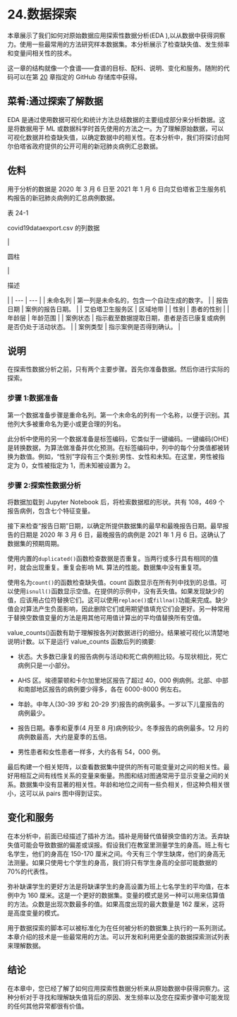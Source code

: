 # 24.数据探索

本章展示了我们如何对原始数据应用探索性数据分析(EDA ),以从数据中获得洞察力。使用一些最常用的方法研究样本数据集。本分析展示了检查缺失值、发生频率和变量间相关性的技术。

这一章的结构就像一个食谱——食谱的目标、配料、说明、变化和服务。随附的代码可以在第 [20](20.html) 章指定的 GitHub 存储库中获得。

## 菜肴:通过探索了解数据

EDA 是通过使用数据可视化和统计方法总结数据的主要组成部分来分析数据。这是将数据用于 ML 或数据科学时首先使用的方法之一。为了理解原始数据，可以可视化数据并检查缺失值，以确定数据中的相关性。在本分析中，我们将探讨由阿尔伯塔省政府提供的公开可用的新冠肺炎病例汇总数据。

## 佐料

用于分析的数据是 2020 年 3 月 6 日至 2021 年 1 月 6 日向艾伯塔省卫生服务机构报告的新冠肺炎病例的汇总病例数据。

表 24-1

covid19dataexport.csv 的列数据

<colgroup><col class="tcol1 align-left"> <col class="tcol2 align-left"></colgroup> 
| 

圆柱

 | 

描述

 |
| --- | --- |
| 未命名列 | 第一列是未命名的，包含一个自动生成的数字。 |
| 报告日期 | 案例的报告日期。 |
| 艾伯塔卫生服务区 | 区域地带 |
| 性别 | 患者的性别 |
| 年龄层 | 年龄范围 |
| 案例状态 | 指示截至数据提取日期，患者是否已康复或病例是否仍处于活动状态。 |
| 案例类型 | 指示案例是否得到确认。 |

## 说明

在探索性数据分析之前，只有两个主要步骤。首先你准备数据。然后你进行实际的探索。

### 步骤 1:数据准备

第一个数据准备步骤是重命名列。第一个未命名的列有一个名称，以便于识别。其他列大多被重命名为更小或更合理的列名。

此分析中使用的另一个数据准备是标签编码，它类似于一键编码。一键编码(OHE)是转换数据，为算法做准备并优化预测。在标签编码中，列中的每个分类值都被转换为数值。例如，“性别”字段有三个类别:男性、女性和未知。在这里，男性被指定为 0，女性被指定为 1，而未知被设置为 2。

### 步骤 2:探索性数据分析

将数据加载到 Jupyter Notebook 后，将检索数据框的形状。共有 108，469 个报告病例，包含七个特征变量。

接下来检查“报告日期”日期，以确定所提供数据集的最早和最晚报告日期。最早报告的日期是 2020 年 3 月 6 日，最晚报告的病例是 2021 年 1 月 6 日。这确认了数据集的预期周期。

使用内置的`duplicated()`函数检查数据是否重复。当两行或多行具有相同的值时，就会出现重复。重复会影响 ML 算法的性能。数据集中没有重复项。

使用名为`count()`的函数检查缺失值。count 函数显示在所有列中找到的总值。可以使用`isnull()`函数显示空值。在提供的示例中，没有丢失值。如果发现缺少的值，应该用占位符替换它们。这可以使用`replace()`或`fillna()`功能来完成。缺少值会对算法产生负面影响，因此删除它们或用期望值填充它们会更好。另一种常用于替换空数值变量的方法是用其他可用值计算出的平均值替换所有空值。

value_counts()函数有助于理解按各列对数据进行的细分。结果被可视化以清楚地说明计数。以下是运行 value_counts 函数后列的摘要:

*   状态。大多数已康复的报告病例与活动和死亡病例相比较。与现状相比，死亡病例只是一小部分。

*   AHS 区。埃德蒙顿和卡尔加里地区报告了超过 40，000 例病例。北部、中部和南部地区报告的病例要少得多，各在 6000-8000 例左右。

*   年龄。中年人(30-39 岁和 20-29 岁)报告的病例最多。一岁以下儿童报告的病例最少。

*   报告日期。春季和夏季(4 月至 8 月)病例较少。冬季报告的病例最多。12 月的病例数最高，大约是夏季的五倍。

*   男性患者和女性患者一样多，大约各有 54，000 例。

最后构建一个相关矩阵，以查看数据集中提供的所有可能变量对之间的相关性。最好用相互之间有线性关系的变量来衡量。热图和结对图通常用于显示变量之间的关系。数据集中没有显著的相关性。年龄和地位之间有一些负相关，但这种负相关很小，这可以从 pairs 图中得到证实。

## 变化和服务

在本分析中，前面已经描述了插补方法。插补是用替代值替换空值的方法。丢弃缺失值可能会导致数据的偏差或误报。假设我们在教室里测量学生的身高。班上有七名学生，他们的身高在 150-170 厘米之间。今天有三个学生缺席，他们的身高无法测量。如果只使用七个学生的身高，我们将只有学生身高的全部可能数据的 70%的代表性。

弥补缺课学生的更好方法是将缺课学生的身高设置为班上七名学生的平均值，在本例中为 160 厘米。这是一个更好的数据集。变量的模式是另一种可以用来估算值的方法。众数是出现次数最多的值。如果高度出现的最大数量是 162 厘米，这将是高度变量的模式。

用于数据探索的脚本可以被标准化为在任何被分析的数据集上执行的一系列测试。本章介绍的技术是一些最常用的方法。可以开发和利用更全面的数据探索测试列表来理解数据。

## 结论

在本章中，您已经了解了如何应用探索性数据分析来从原始数据中获得洞察力。这种分析对于寻找和理解缺失值背后的原因、发生频率以及您在探索步骤中可能发现的任何其他异常都很有价值。